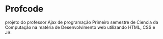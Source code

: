 # Profcode
projeto do professor Ajax de programação
Primeiro semestre de Ciencia da Computação na matéria de Desenvolvimento web utilizando HTML, CSS e JS.

